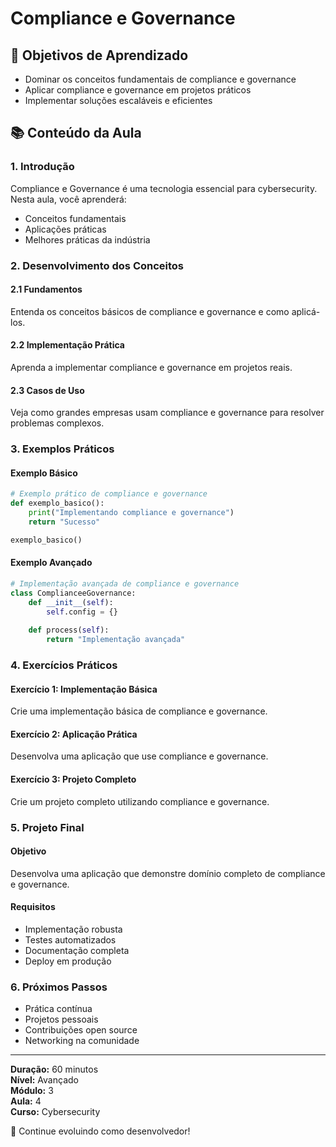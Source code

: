 # Compliance e Governance

## 🎯 Objetivos de Aprendizado
- Dominar os conceitos fundamentais de compliance e governance
- Aplicar compliance e governance em projetos práticos
- Implementar soluções escaláveis e eficientes

## 📚 Conteúdo da Aula

### 1. Introdução
Compliance e Governance é uma tecnologia essencial para cybersecurity. Nesta aula, você aprenderá:

- Conceitos fundamentais
- Aplicações práticas
- Melhores práticas da indústria

### 2. Desenvolvimento dos Conceitos

#### 2.1 Fundamentos
Entenda os conceitos básicos de compliance e governance e como aplicá-los.

#### 2.2 Implementação Prática
Aprenda a implementar compliance e governance em projetos reais.

#### 2.3 Casos de Uso
Veja como grandes empresas usam compliance e governance para resolver problemas complexos.

### 3. Exemplos Práticos

#### Exemplo Básico
```python
# Exemplo prático de compliance e governance
def exemplo_basico():
    print("Implementando compliance e governance")
    return "Sucesso"

exemplo_basico()
```

#### Exemplo Avançado
```python
# Implementação avançada de compliance e governance
class ComplianceeGovernance:
    def __init__(self):
        self.config = {}
    
    def process(self):
        return "Implementação avançada"
```

### 4. Exercícios Práticos

#### Exercício 1: Implementação Básica
Crie uma implementação básica de compliance e governance.

#### Exercício 2: Aplicação Prática
Desenvolva uma aplicação que use compliance e governance.

#### Exercício 3: Projeto Completo
Crie um projeto completo utilizando compliance e governance.

### 5. Projeto Final

#### Objetivo
Desenvolva uma aplicação que demonstre domínio completo de compliance e governance.

#### Requisitos
- Implementação robusta
- Testes automatizados
- Documentação completa
- Deploy em produção

### 6. Próximos Passos

- Prática contínua
- Projetos pessoais
- Contribuições open source
- Networking na comunidade

---

**Duração:** 60 minutos  
**Nível:** Avançado  
**Módulo:** 3  
**Aula:** 4  
**Curso:** Cybersecurity

🎉 Continue evoluindo como desenvolvedor!
